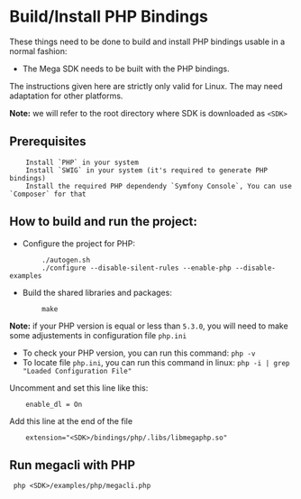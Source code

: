 Build/Install PHP Bindings
=============================

These things need to be done to build and install PHP bindings usable in a
normal fashion:

* The Mega SDK needs to be built with the PHP bindings.

The instructions given here are strictly only valid for Linux. The may need
adaptation for other platforms.

**Note:** we will refer to the root directory where SDK is downloaded as `<SDK>`

## Prerequisites  
```
    Install `PHP` in your system  
    Install `SWIG` in your system (it's required to generate PHP bindings)  
    Install the required PHP dependendy `Symfony Console`, You can use `Composer` for that  
```

## How to build and run the project:  

- Configure the project for PHP:

```
        ./autogen.sh
        ./configure --disable-silent-rules --enable-php --disable-examples    
```  

- Build the shared libraries and packages:
``` 
        make
```  

**Note:** if your PHP version is equal or less than `5.3.0`, you will need to make some adjustements in configuration file `php.ini`

- To check your PHP version, you can run this command: `php -v`
- To locate file `php.ini`, you can run this command in linux: `php -i | grep "Loaded Configuration File"`

Uncomment and set this line like this:  
```
    enable_dl = On
```

Add this line at the end of the file  
```
    extension="<SDK>/bindings/php/.libs/libmegaphp.so"
```

## Run megacli with PHP  
```
 php <SDK>/examples/php/megacli.php
```